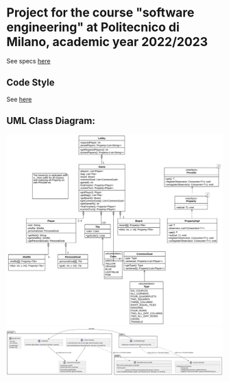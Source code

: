 # Project for the course "software engineering" at Politecnico di Milano, academic year 2022/2023

See specs [here](docs/Requisiti.pdf)

## Code Style

See [here](CODE_STYLE.md)

## UML Class Diagram:

<picture>
  <source media="(prefers-color-scheme: dark)" srcset="docs/model-uml-dark.svg">
  <source media="(prefers-color-scheme: light)" srcset="docs/model-uml.svg">
  <img alt="uml" src="docs/model-uml-dark.svg">
</picture>

<picture>
  <source media="(prefers-color-scheme: dark)" srcset="docs/controller-dark.svg">
  <source media="(prefers-color-scheme: light)" srcset="docs/controller.svg">
  <img alt="uml" src="docs/controller.svg">
</picture>
